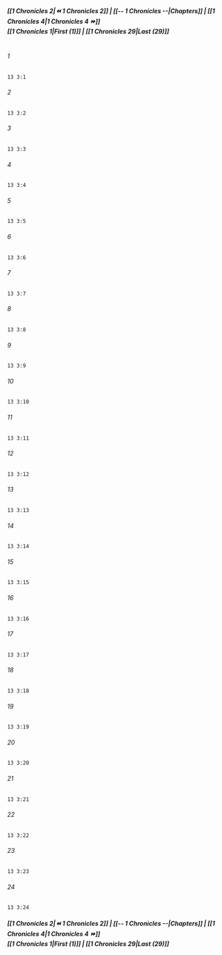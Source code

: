 
##### **[[1 Chronicles 2|⏪ 1 Chronicles 2]] | [[-- 1 Chronicles --|Chapters]] | [[1 Chronicles 4|1 Chronicles 4 ⏩]]**<br>**[[1 Chronicles 1|First (1)]] | [[1 Chronicles 29|Last (29)]]**<br><br>

###### 1
``` verse
13 3:1
```
###### 2
``` verse
13 3:2
```
###### 3
``` verse
13 3:3
```
###### 4
``` verse
13 3:4
```
###### 5
``` verse
13 3:5
```
###### 6
``` verse
13 3:6
```
###### 7
``` verse
13 3:7
```
###### 8
``` verse
13 3:8
```
###### 9
``` verse
13 3:9
```
###### 10
``` verse
13 3:10
```
###### 11
``` verse
13 3:11
```
###### 12
``` verse
13 3:12
```
###### 13
``` verse
13 3:13
```
###### 14
``` verse
13 3:14
```
###### 15
``` verse
13 3:15
```
###### 16
``` verse
13 3:16
```
###### 17
``` verse
13 3:17
```
###### 18
``` verse
13 3:18
```
###### 19
``` verse
13 3:19
```
###### 20
``` verse
13 3:20
```
###### 21
``` verse
13 3:21
```
###### 22
``` verse
13 3:22
```
###### 23
``` verse
13 3:23
```
###### 24
``` verse
13 3:24
```

##### **[[1 Chronicles 2|⏪ 1 Chronicles 2]] | [[-- 1 Chronicles --|Chapters]] | [[1 Chronicles 4|1 Chronicles 4 ⏩]]**<br>**[[1 Chronicles 1|First (1)]] | [[1 Chronicles 29|Last (29)]]**
